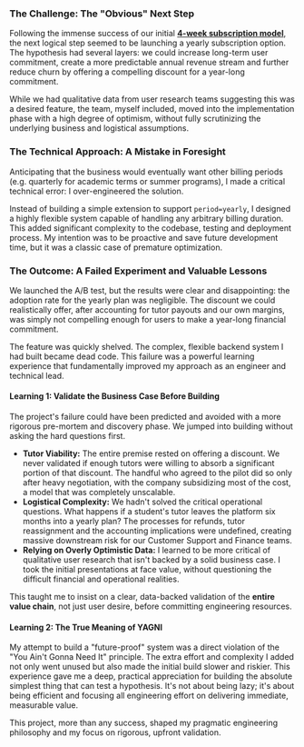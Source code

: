 ### **The Challenge: The "Obvious" Next Step**

Following the immense success of our initial **[4-week subscription model](#casestudy-subscription-model)**, the next logical step seemed to be launching a yearly subscription option. The hypothesis had several layers: we could increase long-term user commitment, create a more predictable annual revenue stream and further reduce churn by offering a compelling discount for a year-long commitment.

While we had qualitative data from user research teams suggesting this was a desired feature, the team, myself included, moved into the implementation phase with a high degree of optimism, without fully scrutinizing the underlying business and logistical assumptions.

### **The Technical Approach: A Mistake in Foresight**

Anticipating that the business would eventually want other billing periods (e.g. quarterly for academic terms or summer programs), I made a critical technical error: I over-engineered the solution.

Instead of building a simple extension to support `period=yearly`, I designed a highly flexible system capable of handling any arbitrary billing duration. This added significant complexity to the codebase, testing and deployment process. My intention was to be proactive and save future development time, but it was a classic case of premature optimization.

### **The Outcome: A Failed Experiment and Valuable Lessons**

We launched the A/B test, but the results were clear and disappointing: the adoption rate for the yearly plan was negligible. The discount we could realistically offer, after accounting for tutor payouts and our own margins, was simply not compelling enough for users to make a year-long financial commitment.

The feature was quickly shelved. The complex, flexible backend system I had built became dead code. This failure was a powerful learning experience that fundamentally improved my approach as an engineer and technical lead.

#### **Learning 1: Validate the Business Case Before Building**

The project's failure could have been predicted and avoided with a more rigorous pre-mortem and discovery phase. We jumped into building without asking the hard questions first.

- **Tutor Viability:** The entire premise rested on offering a discount. We never validated if enough tutors were willing to absorb a significant portion of that discount. The handful who agreed to the pilot did so only after heavy negotiation, with the company subsidizing most of the cost, a model that was completely unscalable.
- **Logistical Complexity:** We hadn't solved the critical operational questions. What happens if a student's tutor leaves the platform six months into a yearly plan? The processes for refunds, tutor reassignment and the accounting implications were undefined, creating massive downstream risk for our Customer Support and Finance teams.
- **Relying on Overly Optimistic Data:** I learned to be more critical of qualitative user research that isn't backed by a solid business case. I took the initial presentations at face value, without questioning the difficult financial and operational realities.

This taught me to insist on a clear, data-backed validation of the **entire value chain**, not just user desire, before committing engineering resources.

#### **Learning 2: The True Meaning of YAGNI**

My attempt to build a "future-proof" system was a direct violation of the "You Ain't Gonna Need It" principle. The extra effort and complexity I added not only went unused but also made the initial build slower and riskier. This experience gave me a deep, practical appreciation for building the absolute simplest thing that can test a hypothesis. It's not about being lazy; it's about being efficient and focusing all engineering effort on delivering immediate, measurable value.

This project, more than any success, shaped my pragmatic engineering philosophy and my focus on rigorous, upfront validation.
